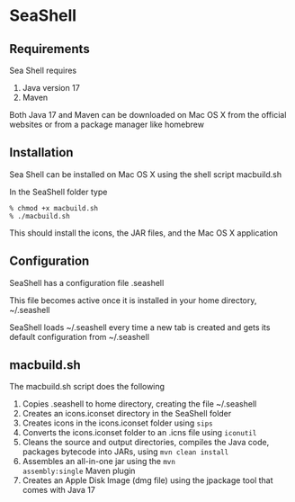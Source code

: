 # SeaShell

## Requirements
Sea Shell requires
1. Java version 17
2. Maven

Both Java 17 and Maven can be downloaded on Mac OS X from the official websites or from a package manager like homebrew

## Installation
Sea Shell can be installed on Mac OS X using the shell script macbuild.sh

In the SeaShell folder type

    % chmod +x macbuild.sh
    % ./macbuild.sh 

This should install the icons, the JAR files, and the Mac OS X application

## Configuration
SeaShell has a configuration file .seashell 

This file becomes active once it is installed in your home directory, ~/.seashell

SeaShell loads ~/.seashell every time a new tab is created and gets its default configuration from ~/.seashell

## macbuild.sh
The macbuild.sh script does the following
1. Copies .seashell to home directory, creating the file ~/.seashell 
2. Creates an icons.iconset directory in the SeaShell folder
3. Creates icons in the icons.iconset folder using <code>sips</code>
4. Converts the icons.iconset folder to an .icns file using <code>iconutil</code>
5. Cleans the source and output directories, compiles the Java code, packages bytecode into JARs, using <code>mvn clean install</code>
6. Assembles an all-in-one jar using the <code>mvn assembly:single</code> Maven plugin
7. Creates an Apple Disk Image (dmg file) using the jpackage tool that comes with Java 17
